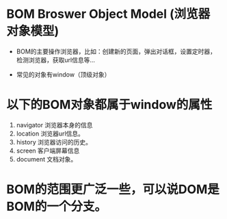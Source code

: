 # BOM Broswer Object Model (浏览器对象模型)

- BOM的主要操作浏览器，比如：创建新的页面，弹出对话框，设置定时器，检测浏览器，获取url信息等...

- 常见的对象有window（顶级对象）

# 以下的BOM对象都属于window的属性
1. navigator 浏览器本身的信息 
2. location 浏览器url信息。
3. history 浏览器访问的历史。
4. screen 客户端屏幕信息
4. document 文档对象。

# BOM的范围更广泛一些，可以说DOM是BOM的一个分支。